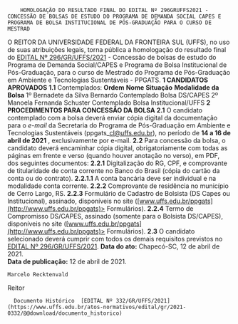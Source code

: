         HOMOLOGAÇÃO DO RESULTADO FINAL DO EDITAL Nº 296GRUFFS2021 - CONCESSÃO DE BOLSAS DE ESTUDO DO PROGRAMA DE DEMANDA SOCIAL CAPES E PROGRAMA DE BOLSA INSTITUCIONAL DE PÓS-GRADUAÇÃO PARA O CURSO DE MESTRAD  

 O REITOR DA UNIVERSIDADE FEDERAL DA FRONTEIRA SUL (UFFS), no uso de suas atribuições legais, torna pública a homologação do resultado final do [EDITAL Nº 296/GR/UFFS/2021](https://www.uffs.edu.br/atos-normativos/edital/gr/2021-0296) - Concessão de bolsas de estudo do Programa de Demanda Social/CAPES e Programa de Bolsa Institucional de Pós-Graduação, para o curso de Mestrado do Programa de Pós-Graduação em Ambiente e Tecnologias Sustentáveis - PPGATS.     **1 CANDIDATOS APROVADOS**   **1.1**  Contemplados:      **Ordem**     **Nome**     **Situação**     **Modalidade da Bolsa**      1º    Bernadete da Silva Bernardo   Contemplado   Bolsa DS/CAPES     2º    Manoela Fernanda Schuster   Contemplado   Bolsa Institucional/UFFS        **2 PROCEDIMENTOS PARA CONCESSÃO DA BOLSA**   **2.1**  O candidato contemplado com a bolsa deverá enviar cópia digital da documentação para o *e-mail*  da Secretaria do Programa de Pós-Graduação em Ambiente e Tecnologias Sustentáveis (ppgats\_cl@uffs.edu.br), no período de **14 a 16 de abril de 2021** , exclusivamente por e-mail.  **2.2**  Para concessão da bolsa, o candidato deverá encaminhar cópia digital, obrigatoriamente com todas as páginas em frente e verso (quando houver anotação no verso), em PDF, dos seguintes documentos:  **2.2.1**  Digitalização do RG, CPF, e comprovante de titularidade de conta corrente no Banco do Brasil (cópia do cartão da conta ou do contrato).  **2.2.1.1**  A conta bancária deve ser individual e na modalidade conta corrente.  **2.2.2**  Comprovante de residência no município de Cerro Largo, RS.  **2.2.3**  Formulário de Cadastro de Bolsista (DS Capes ou Institucional), assinado, disponíveis no site ([www.uffs.edu.br/ppgats](http://www.uffs.edu.br/ppgats)> Formulários).  **2.2.4**  Termo de Compromisso DS/CAPES, assinado (somente para o Bolsista DS/CAPES), disponíveis no site ([www.uffs.edu.br/ppgats](http://www.uffs.edu.br/ppgats)> Formulários).  **2.3**  O candidato selecionado deverá cumprir com todos os demais requisitos previstos no [EDITAL Nº 296/GR/UFFS/2021](https://www.uffs.edu.br/atos-normativos/edital/gr/2021-0296).      **Data do ato:** Chapecó-SC, 12 de abril de 2021.   
 **Data de publicação:**  12 de abril de 2021. 

    Marcelo Recktenvald   
 Reitor 

      Documento Histórico  [EDITAL Nº 332/GR/UFFS/2021](https://www.uffs.edu.br/atos-normativos/edital/gr/2021-0332/@@download/documento_historico)     
      